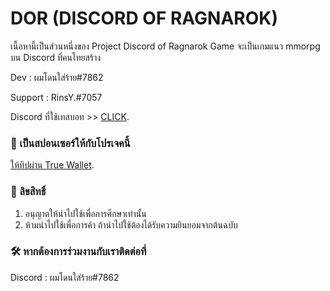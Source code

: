 # DOR (DISCORD OF RAGNAROK)
เนื้อหานี้เป็นส่วนหนึ่งของ Project Discord of Ragnarok Game จะเป็นเกมแนว mmorpg บน Discord ที่คนไทยสร้าง

Dev : ผมโดนใส่ร้าย#7862

Support : RinsY.#7057

Discord ที่ใช้เทสบอท >> [CLICK](https://discord.gg/qmsTF89Thc).

### 🔰 เป็นสปอนเซอร์ให้กับโปรเจคนี้

[ให้ทิปผ่าน True Wallet](https://tmn.app.link/QGWeqiddEkb).

### 📝 ลิขสิทธิ์

1. อนุญาตให้นำไปใช้เพื่อการศึกษาเท่านั้น
2. ห้ามนำไปใช้เพื่อการค้า ถ้านำไปใช้ต้องได้รับความยินยอมจากต้นฉบับ

### 🛠️ หากต้องการร่วมงานกับเราติดต่อที่ 

Discord : ผมโดนใส่ร้าย#7862



